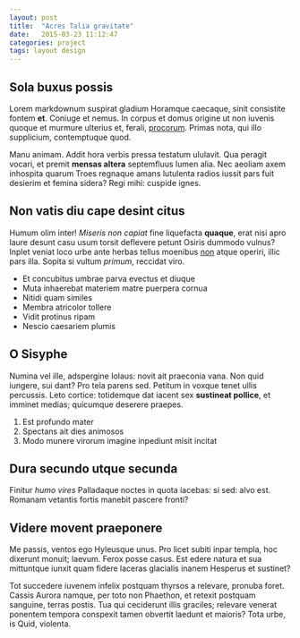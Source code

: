 ```yaml
---
layout: post
title:  "Acres Talia gravitate"
date:   2015-03-23 11:12:47
categories: project
tags: layout design
---
```


## Sola buxus possis

Lorem markdownum suspirat gladium Horamque caecaque, sinit consistite fontem
__et__. Coniuge et nemus. In corpus et domus origine ut non iuvenis quoque et
murmure ulterius et, ferali, [procorum](http://landyachtz.com/). Primas nota,
qui illo supplicium, contemptuque quod.

Manu animam. Addit hora verbis pressa testatum ululavit. Qua peragit vocari, et
premit __mensas altera__ septemfluus lumen alia. Nec aeoliam axem inhospita
quarum Troes regnaque amans lutulenta radios iussit pars fuit desierim et femina
sidera? Regi mihi: cuspide ignes.

## Non vatis diu cape desint citus

Humum olim inter! _Miseris non capiat_ fine liquefacta __quaque__, erat nisi
apro laure desunt casu usum torsit deflevere petunt Osiris dummodo vulnus?
Inplet veniat loco urbe ante herbas tellus moenibus
[non](http://reddit.com/r/thathappened) atque operiri, illic pars illa. Sopita
si vultum _primum_, reccidat viro.

- Et concubitus umbrae parva evectus et diuque
- Muta inhaerebat materiem matre puerpera cornua
- Nitidi quam similes
- Membra atricolor tollere
- Vidit protinus ripam
- Nescio caesariem plumis

## O Sisyphe

Numina vel ille, adspergine Iolaus: novit ait praeconia vana. Non quid iungere,
sui dant? Pro tela parens sed. Petitum in voxque tenet ullis percussis. Leto
cortice: totidemque dat iacent sex __sustineat pollice__, et imminet medias;
quicumque deserere praepes.

1. Est profundo mater
2. Spectans ait dies animosos
3. Modo munere virorum imagine inpediunt misit incitat

## Dura secundo utque secunda

Finitur _humo vires_ Palladaque noctes in quota iacebas: si sed: alvo est.
Romanam vetantis fortis manebit pascere fronti?

## Videre movent praeponere

Me passis, ventos ego Hyleusque unus. Pro licet subiti inpar templa, hoc
dixerunt monuit; laevum. Ferox posse casus. Est edere natura et sua mittuntque
iunxit quam fidere laceras glacialis inanem Hesperus et sustinet?

Tot succedere iuvenem infelix postquam thyrsos a relevare, pronuba foret. Cassis
Aurora namque, per toto non Phaethon, et retexit postquam sanguine, terras
postis. Tua qui ceciderunt illis graciles; relevare venerat ponentem tempora
conspexit tamen obvertit laedunt et maioris? Tota urbe, is Quid, violenta.